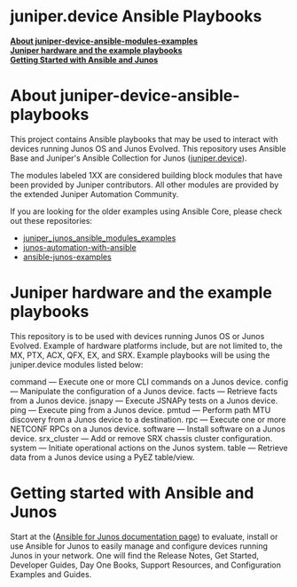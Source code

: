 # juniper.device Ansible Playbooks

[**About juniper-device-ansible-modules-examples**](README.md#about-juniper-device-ansible-modules-examples)  
[**Juniper hardware and the example playbooks**](READ.ME#juniper-hardware-and-the-example-playbooks)  
[**Getting Started with Ansible and Junos**](READ.ME#getting-started-with-ansible-and-junos) 

# About juniper-device-ansible-playbooks

This project contains Ansible playbooks that may be used to interact with devices running Junos OS and Junos Evolved. This repository uses Ansible Base and Juniper's Ansible Collection for Junos ([juniper.device](https://galaxy.ansible.com/ui/repo/published/juniper/device/)). 

The modules labeled 1XX are considered building block modules that have been provided by Juniper contributors. All other modules are provided by the extended Juniper Automation Community. 

If you are looking for the older examples using Ansible Core, please check out these repositories:
 - [juniper_junos_ansible_modules_examples](https://github.com/JNPRAutomate/juniper_junos_ansible_modules_examples)
 - [junos-automation-with-ansible](https://github.com/JNPRAutomate/junos-automation-with-ansible)
 - [ansible-junos-examples](https://github.com/JNPRAutomate/ansible-junos-examples)
 
# Juniper hardware and the example playbooks

 This repository is to be used with devices running Junos OS or Junos Evolved.  Example of hardware platforms include, but are not limited to, the MX, PTX, ACX, QFX, EX, and SRX. Example playbooks will be using the juniper.device modules listed below:

command — Execute one or more CLI commands on a Junos device.
config — Manipulate the configuration of a Junos device.
facts — Retrieve facts from a Junos device.
jsnapy — Execute JSNAPy tests on a Junos device.
ping — Execute ping from a Junos device.
pmtud — Perform path MTU discovery from a Junos device to a destination.
rpc — Execute one or more NETCONF RPCs on a Junos device.
software — Install software on a Junos device.
srx_cluster — Add or remove SRX chassis cluster configuration.
system — Initiate operational actions on the Junos system.
table — Retrieve data from a Junos device using a PyEZ table/view.

# Getting started with Ansible and Junos

Start at the ([Ansible for Junos documentation page](https://www.juniper.net/documentation/product/us/en/ansible-for-junos-os/)) to evaluate, install or use Ansible for Junos to easily manage and configure devices running Junos in your network. One will find the Release Notes, Get Started, Developer Guides, Day One Books, Support Resources, and Configuration Examples and Guides. 